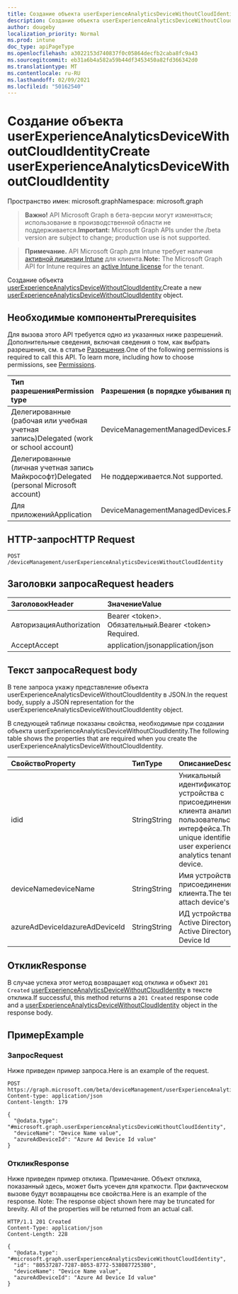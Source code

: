 ```yaml
---
title: Создание объекта userExperienceAnalyticsDeviceWithoutCloudIdentity
description: Создание объекта userExperienceAnalyticsDeviceWithoutCloudIdentity.
author: dougeby
localization_priority: Normal
ms.prod: intune
doc_type: apiPageType
ms.openlocfilehash: a3022153d740837f0c05864decfb2caba8fc9a43
ms.sourcegitcommit: eb31a6b4a582a59b44df3453450a82fd366342d0
ms.translationtype: MT
ms.contentlocale: ru-RU
ms.lasthandoff: 02/09/2021
ms.locfileid: "50162540"
---
```

# <a name="create-userexperienceanalyticsdevicewithoutcloudidentity"></a><span data-ttu-id="8d0e8-103">Создание объекта userExperienceAnalyticsDeviceWithoutCloudIdentity</span><span class="sxs-lookup"><span data-stu-id="8d0e8-103">Create userExperienceAnalyticsDeviceWithoutCloudIdentity</span></span>

<span data-ttu-id="8d0e8-104">Пространство имен: microsoft.graph</span><span class="sxs-lookup"><span data-stu-id="8d0e8-104">Namespace: microsoft.graph</span></span>

> <span data-ttu-id="8d0e8-105">**Важно!** API Microsoft Graph в бета-версии могут изменяться; использование в производственной области не поддерживается.</span><span class="sxs-lookup"><span data-stu-id="8d0e8-105">**Important:** Microsoft Graph APIs under the /beta version are subject to change; production use is not supported.</span></span>

> <span data-ttu-id="8d0e8-106">**Примечание.** API Microsoft Graph для Intune требует наличия [активной лицензии Intune](https://go.microsoft.com/fwlink/?linkid=839381) для клиента.</span><span class="sxs-lookup"><span data-stu-id="8d0e8-106">**Note:** The Microsoft Graph API for Intune requires an [active Intune license](https://go.microsoft.com/fwlink/?linkid=839381) for the tenant.</span></span>

<span data-ttu-id="8d0e8-107">Создание объекта [userExperienceAnalyticsDeviceWithoutCloudIdentity.](../resources/intune-devices-userexperienceanalyticsdevicewithoutcloudidentity.md)</span><span class="sxs-lookup"><span data-stu-id="8d0e8-107">Create a new [userExperienceAnalyticsDeviceWithoutCloudIdentity](../resources/intune-devices-userexperienceanalyticsdevicewithoutcloudidentity.md) object.</span></span>

## <a name="prerequisites"></a><span data-ttu-id="8d0e8-108">Необходимые компоненты</span><span class="sxs-lookup"><span data-stu-id="8d0e8-108">Prerequisites</span></span>
<span data-ttu-id="8d0e8-p101">Для вызова этого API требуется одно из указанных ниже разрешений. Дополнительные сведения, включая сведения о том, как выбрать разрешения, см. в статье [Разрешения](/graph/permissions-reference).</span><span class="sxs-lookup"><span data-stu-id="8d0e8-p101">One of the following permissions is required to call this API. To learn more, including how to choose permissions, see [Permissions](/graph/permissions-reference).</span></span>

|<span data-ttu-id="8d0e8-111">Тип разрешения</span><span class="sxs-lookup"><span data-stu-id="8d0e8-111">Permission type</span></span>|<span data-ttu-id="8d0e8-112">Разрешения (в порядке убывания привилегий)</span><span class="sxs-lookup"><span data-stu-id="8d0e8-112">Permissions (from most to least privileged)</span></span>|
|:---|:---|
|<span data-ttu-id="8d0e8-113">Делегированные (рабочая или учебная учетная запись)</span><span class="sxs-lookup"><span data-stu-id="8d0e8-113">Delegated (work or school account)</span></span>|<span data-ttu-id="8d0e8-114">DeviceManagementManagedDevices.ReadWrite.All</span><span class="sxs-lookup"><span data-stu-id="8d0e8-114">DeviceManagementManagedDevices.ReadWrite.All</span></span>|
|<span data-ttu-id="8d0e8-115">Делегированные (личная учетная запись Майкрософт)</span><span class="sxs-lookup"><span data-stu-id="8d0e8-115">Delegated (personal Microsoft account)</span></span>|<span data-ttu-id="8d0e8-116">Не поддерживается.</span><span class="sxs-lookup"><span data-stu-id="8d0e8-116">Not supported.</span></span>|
|<span data-ttu-id="8d0e8-117">Для приложений</span><span class="sxs-lookup"><span data-stu-id="8d0e8-117">Application</span></span>|<span data-ttu-id="8d0e8-118">DeviceManagementManagedDevices.ReadWrite.All</span><span class="sxs-lookup"><span data-stu-id="8d0e8-118">DeviceManagementManagedDevices.ReadWrite.All</span></span>|

## <a name="http-request"></a><span data-ttu-id="8d0e8-119">HTTP-запрос</span><span class="sxs-lookup"><span data-stu-id="8d0e8-119">HTTP Request</span></span>
<!-- {
  "blockType": "ignored"
}
-->
``` http
POST /deviceManagement/userExperienceAnalyticsDevicesWithoutCloudIdentity
```

## <a name="request-headers"></a><span data-ttu-id="8d0e8-120">Заголовки запроса</span><span class="sxs-lookup"><span data-stu-id="8d0e8-120">Request headers</span></span>
|<span data-ttu-id="8d0e8-121">Заголовок</span><span class="sxs-lookup"><span data-stu-id="8d0e8-121">Header</span></span>|<span data-ttu-id="8d0e8-122">Значение</span><span class="sxs-lookup"><span data-stu-id="8d0e8-122">Value</span></span>|
|:---|:---|
|<span data-ttu-id="8d0e8-123">Авторизация</span><span class="sxs-lookup"><span data-stu-id="8d0e8-123">Authorization</span></span>|<span data-ttu-id="8d0e8-124">Bearer &lt;token&gt;. Обязательный.</span><span class="sxs-lookup"><span data-stu-id="8d0e8-124">Bearer &lt;token&gt; Required.</span></span>|
|<span data-ttu-id="8d0e8-125">Accept</span><span class="sxs-lookup"><span data-stu-id="8d0e8-125">Accept</span></span>|<span data-ttu-id="8d0e8-126">application/json</span><span class="sxs-lookup"><span data-stu-id="8d0e8-126">application/json</span></span>|

## <a name="request-body"></a><span data-ttu-id="8d0e8-127">Текст запроса</span><span class="sxs-lookup"><span data-stu-id="8d0e8-127">Request body</span></span>
<span data-ttu-id="8d0e8-128">В теле запроса укажу представление объекта userExperienceAnalyticsDeviceWithoutCloudIdentity в JSON.</span><span class="sxs-lookup"><span data-stu-id="8d0e8-128">In the request body, supply a JSON representation for the userExperienceAnalyticsDeviceWithoutCloudIdentity object.</span></span>

<span data-ttu-id="8d0e8-129">В следующей таблице показаны свойства, необходимые при создании объекта userExperienceAnalyticsDeviceWithoutCloudIdentity.</span><span class="sxs-lookup"><span data-stu-id="8d0e8-129">The following table shows the properties that are required when you create the userExperienceAnalyticsDeviceWithoutCloudIdentity.</span></span>

|<span data-ttu-id="8d0e8-130">Свойство</span><span class="sxs-lookup"><span data-stu-id="8d0e8-130">Property</span></span>|<span data-ttu-id="8d0e8-131">Тип</span><span class="sxs-lookup"><span data-stu-id="8d0e8-131">Type</span></span>|<span data-ttu-id="8d0e8-132">Описание</span><span class="sxs-lookup"><span data-stu-id="8d0e8-132">Description</span></span>|
|:---|:---|:---|
|<span data-ttu-id="8d0e8-133">id</span><span class="sxs-lookup"><span data-stu-id="8d0e8-133">id</span></span>|<span data-ttu-id="8d0e8-134">String</span><span class="sxs-lookup"><span data-stu-id="8d0e8-134">String</span></span>|<span data-ttu-id="8d0e8-135">Уникальный идентификатор устройства с присоединением клиента аналитики пользовательского интерфейса.</span><span class="sxs-lookup"><span data-stu-id="8d0e8-135">The unique identifier of the user experience analytics tenant attach device.</span></span>|
|<span data-ttu-id="8d0e8-136">deviceName</span><span class="sxs-lookup"><span data-stu-id="8d0e8-136">deviceName</span></span>|<span data-ttu-id="8d0e8-137">String</span><span class="sxs-lookup"><span data-stu-id="8d0e8-137">String</span></span>|<span data-ttu-id="8d0e8-138">Имя устройства с присоединением клиента.</span><span class="sxs-lookup"><span data-stu-id="8d0e8-138">The tenant attach device's name.</span></span>|
|<span data-ttu-id="8d0e8-139">azureAdDeviceId</span><span class="sxs-lookup"><span data-stu-id="8d0e8-139">azureAdDeviceId</span></span>|<span data-ttu-id="8d0e8-140">String</span><span class="sxs-lookup"><span data-stu-id="8d0e8-140">String</span></span>|<span data-ttu-id="8d0e8-141">ИД устройства Azure Active Directory</span><span class="sxs-lookup"><span data-stu-id="8d0e8-141">Azure Active Directory Device Id</span></span>|



## <a name="response"></a><span data-ttu-id="8d0e8-142">Отклик</span><span class="sxs-lookup"><span data-stu-id="8d0e8-142">Response</span></span>
<span data-ttu-id="8d0e8-143">В случае успеха этот метод возвращает код отклика и объект `201 Created` [userExperienceAnalyticsDeviceWithoutCloudIdentity](../resources/intune-devices-userexperienceanalyticsdevicewithoutcloudidentity.md) в тексте отклика.</span><span class="sxs-lookup"><span data-stu-id="8d0e8-143">If successful, this method returns a `201 Created` response code and a [userExperienceAnalyticsDeviceWithoutCloudIdentity](../resources/intune-devices-userexperienceanalyticsdevicewithoutcloudidentity.md) object in the response body.</span></span>

## <a name="example"></a><span data-ttu-id="8d0e8-144">Пример</span><span class="sxs-lookup"><span data-stu-id="8d0e8-144">Example</span></span>

### <a name="request"></a><span data-ttu-id="8d0e8-145">Запрос</span><span class="sxs-lookup"><span data-stu-id="8d0e8-145">Request</span></span>
<span data-ttu-id="8d0e8-146">Ниже приведен пример запроса.</span><span class="sxs-lookup"><span data-stu-id="8d0e8-146">Here is an example of the request.</span></span>
``` http
POST https://graph.microsoft.com/beta/deviceManagement/userExperienceAnalyticsDevicesWithoutCloudIdentity
Content-type: application/json
Content-length: 179

{
  "@odata.type": "#microsoft.graph.userExperienceAnalyticsDeviceWithoutCloudIdentity",
  "deviceName": "Device Name value",
  "azureAdDeviceId": "Azure Ad Device Id value"
}
```

### <a name="response"></a><span data-ttu-id="8d0e8-147">Отклик</span><span class="sxs-lookup"><span data-stu-id="8d0e8-147">Response</span></span>
<span data-ttu-id="8d0e8-p102">Ниже приведен пример отклика. Примечание. Объект отклика, показанный здесь, может быть усечен для краткости. При фактическом вызове будут возвращены все свойства.</span><span class="sxs-lookup"><span data-stu-id="8d0e8-p102">Here is an example of the response. Note: The response object shown here may be truncated for brevity. All of the properties will be returned from an actual call.</span></span>
``` http
HTTP/1.1 201 Created
Content-Type: application/json
Content-Length: 228

{
  "@odata.type": "#microsoft.graph.userExperienceAnalyticsDeviceWithoutCloudIdentity",
  "id": "80537287-7287-8053-8772-538087725380",
  "deviceName": "Device Name value",
  "azureAdDeviceId": "Azure Ad Device Id value"
}
```




